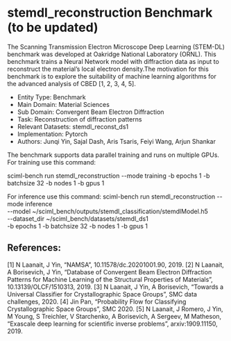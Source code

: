 # stemdl_reconstruction Benchmark (to be updated)

The Scanning Transmission Electron Microscope Deep Learning (STEM-DL) benchmark was developed at Oakridge National Laboratory (ORNL). This benchmark trains a Neural Network model with diffraction data as input to reconstruct the material’s local electron density.The motivation for this benchmark is to explore the suitability of machine learning algorithms for the advanced analysis of CBED [1, 2, 3, 4, 5].

* Entity Type: Benchmark
* Main Domain: Material Sciences
* Sub Domain: Convergent Beam Electron Diffraction
* Task: Reconstruction of diffraction patterns
* Relevant Datasets: stemdl_reconst_ds1
* Implementation: Pytorch
* Authors: Junqi Yin, Sajal Dash, Aris Tsaris, Feiyi Wang, Arjun Shankar

The benchmark supports data parallel training and runs on multiple GPUs.
For training use this command: 

sciml-bench run stemdl_reconstruction --mode training -b epochs 1 -b batchsize 32 -b nodes 1 -b gpus 1

For inference use this command:
sciml-bench run stemdl_reconstruction --mode inference \
    --model ~/sciml_bench/outputs/stemdl_classification/stemdlModel.h5 \
    --dataset_dir ~/sciml_bench/datasets/stemdl_ds1 \
    -b epochs 1 -b batchsize 32 -b nodes 1 -b gpus 1 

## References:
[1] N Laanait, J Yin, “NAMSA”, 10.11578/dc.20201001.90, 2019.
[2] N Laanait, A Borisevich, J Yin, “Database of Convergent Beam Electron Diffraction Patterns for Machine Learning of the Structural Properties of Materials”, 10.13139/OLCF/1510313, 2019.
[3] N Laanait, J Yin, A Borisevich, “Towards a Universal Classifier for Crystallographic Space Groups”, SMC data challenges, 2020.
[4] Jin Pan, “Probability Flow for Classifying Crystallographic Space Groups”, SMC 2020.
[5] N Laanait, J Romero, J Yin, M Young, S Treichler, V Starchenko, A Borisevich, A Sergeev, M Matheson, “Exascale deep learning for scientific inverse problems”, arxiv:1909.11150, 2019.

<!--
The Scanning Transmission Electron Microscope Deep Learning (STEM-DL) benchmark was developed at Oakridge National Laboratory (ORNL). This benchmark trains a Neural Network model with diffraction data as input to reconstruct the material’s local electron density.The motivation for this benchmark is to explore the suitability of machine learning algorithms for the advanced analysis of CBED [1, 2, 3, 4, 5].

* Entity Type: Benchmark
* Main Domain: Material Sciences
* Sub Domain: Convergent Beam Electron Diffraction
* Task: Reconstruction of diffraction patterns
* Relevant Datasets: stemdl_reconst_ds1
* Implementation: Pytorch
* Authors: Junqi Yin, Sajal Dash, Aris Tsaris, Feiyi Wang, Arjun Shankar

The benchmark supports data parallel training and runs on multiple GPUs.
For training use this command: 

sciml-bench run stemdl_reconstruction --mode training -b epochs 1 -b batchsize 32 -b nodes 1 -b gpus 1

For inference use this command:
sciml-bench run stemdl_reconstruction --mode inference \
    --model ~/sciml_bench/outputs/stemdl_classification/stemdlModel.h5 \
    --dataset_dir ~/sciml_bench/datasets/stemdl_ds1 \
    -b epochs 1 -b batchsize 32 -b nodes 1 -b gpus 1 

## References:
[1] N Laanait, J Yin, “NAMSA”, 10.11578/dc.20201001.90, 2019.
[2] N Laanait, A Borisevich, J Yin, “Database of Convergent Beam Electron Diffraction Patterns for Machine Learning of the Structural Properties of Materials”, 10.13139/OLCF/1510313, 2019.
[3] N Laanait, J Yin, A Borisevich, “Towards a Universal Classifier for Crystallographic Space Groups”, SMC data challenges, 2020.
[4] Jin Pan, “Probability Flow for Classifying Crystallographic Space Groups”, SMC 2020.
[5] N Laanait, J Romero, J Yin, M Young, S Treichler, V Starchenko, A Borisevich, A Sergeev, M Matheson, “Exascale deep learning for scientific inverse problems”, arxiv:1909.11150, 2019.

-->